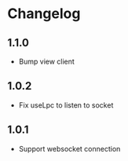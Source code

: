 # Changelog

## 1.1.0
- Bump view client

## 1.0.2
- Fix useLpc to listen to socket

## 1.0.1
- Support websocket connection